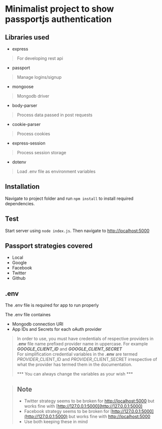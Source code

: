 Minimalist project to show passportjs authentication
====================================================

## Libraries used
+ express
> For developing rest api
+ passport
> Manage logins/signup
+ mongoose
> Mongodb driver
+ body-parser
> Process data passed in post requests
+ cookie-parser
> Process cookies
+ express-session
> Process session storage
+ dotenv
> Load .env file as environment variables

## Installation
Navigate to project folder and run `npm install` to install required dependencies.

## Test
Start server using `node index.js`. Then navigate to [http://localhost:5000](http://localhost:5000 "Address to localhost")

## Passport strategies covered 
* Local
* Google
* Facebook
* Twitter
* Github

## .env
The .env file is required for app to run properly   

The .env file containes 
* Mongodb connection URI
* App IDs and Secrets for each oAuth provider

> In order to use, you must have credentials of respective providers in **.env** file name prefixed provider name in uppercase. For example   
> ***GOOGLE_CLIENT_ID*** and ***GOOGLE_CLIENT_SECRET***   
> For simplification credential variables in the **.env** are termed *PROVIDER*_CLIENT_ID and *PROVIDER*_CLIENT_SECRET irrespective of what the provider has termed them in the documentation.   
> 
> *** You can always change the variables as your wish ***

> ## Note
> + Twitter strategy seems to be broken for [http://localhost:5000](http://localhost:5000) but works fine with [http://127.0.0.1:5000](http://127.0.0.1:5000)
> + Facebook strategy seems to be broken for [http://127.0.0.1:5000](http://127.0.0.1:5000) but works fine with [http://localhost:5000](http://localhost:5000)
> + Use both keeping these in mind